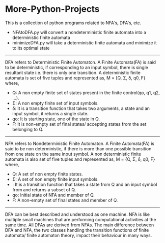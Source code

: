 # More-Python-Projects
This is a collection of python programs related to NFA's, DFA's, etc.
- NFAtoDFA.py will convert a nondeterministic finite automata into a deterministic finite automata
- minimizeDFA.py will take a deterministic finite automata and minimize it to its optimal state
------------------------------------------------------------------------------
DFA refers to Deterministic Finite Automaton. A Finite Automata(FA) is said to be deterministic, if corresponding to an input symbol, there is single resultant state i.e. there is only one transition. A deterministic finite automata is set of five tuples and represented as, M = {Q, Σ, δ, q0, F} where, 
- Q: A non empty finite set of states present in the finite control(qo, q1, q2, …). 
- Σ: A non empty finite set of input symbols. 
- δ: It is a transition function that takes two arguments, a state and an input symbol, it returns a single state. 
- qo: It is starting state, one of the state in Q. 
- F: It is non-empty set of final states/ accepting states from the set belonging to Q. 
------------------------------------------------------------------------------
NFA refers to Nondeterministic Finite Automaton. A Finite Automata(FA) is said to be non deterministic, if there is more than one possible transition from one state on the same input symbol. A non deterministic finite automata is also set of five tuples and represented as, M = {Q, Σ, δ, q0, F} where, 
- Q: A set of non empty finite states. 
- Σ: A set of non empty finite input symbols. 
- : It is a transition function that takes a state from Q and an input symbol from and returns a subset of Q. 
- qo: Initial state of NFA and member of Q. 
- F: A non-empty set of final states and member of Q. 
------------------------------------------------------------------------------
DFA can be best described and understood as one machine. NFA is like multiple small machines that are performing computational activities at the same time. All DFAs are derived from NFAs. The main difference between DFA and NFA, the two classes handling the transition functions of finite automata/ finite automaton theory, impact their behaviour in many ways.
